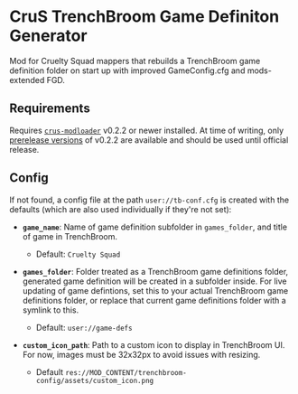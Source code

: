 # CruS TrenchBroom Game Definiton Generator

Mod for Cruelty Squad mappers that rebuilds a TrenchBroom game definition folder on start up with improved GameConfig.cfg and mods-extended FGD.

## Requirements

Requires [`crus-modloader`](https://github.com/crustyrashky/crus-modloader) v0.2.2 or newer installed. At time of writing, only [prerelease versions](https://github.com/disco0/crus-modloader/releases) of v0.2.2 are available and should be used until official release.

## Config

If not found, a config file at the path `user://tb-conf.cfg` is created with the defaults (which are also used individually if they're not set):

- **`game_name`**: Name of game definition subfolder in `games_folder`, and title of game in TrenchBroom.

  - Default: `Cruelty Squad`

- **`games_folder`**: Folder treated as a TrenchBroom game definitions folder, generated game definition will be created in a subfolder inside. For live updating of game defintions, set this to your actual TrenchBroom game definitions folder, or replace that current game definitions folder with a symlink to this.
  
  - Default: `user://game-defs`

- **`custom_icon_path`**: Path to a custom icon to display in TrenchBroom UI. For now, images must be 32x32px to avoid issues with resizing.
  
  - Default `res://MOD_CONTENT/trenchbroom-config/assets/custom_icon.png`
